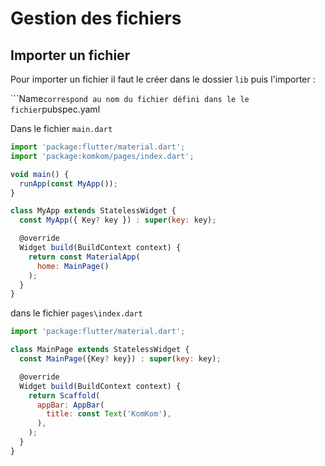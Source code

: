 # Gestion des fichiers

## Importer un fichier

Pour importer un fichier il faut le créer dans le dossier ``lib`` puis l'importer : 

```Name`` correspond au nom du fichier défini dans le le fichier ``pubspec.yaml

Dans le fichier ``main.dart``

```javascript
import 'package:flutter/material.dart';
import 'package:komkom/pages/index.dart';

void main() {
  runApp(const MyApp());
}

class MyApp extends StatelessWidget {
  const MyApp({ Key? key }) : super(key: key);

  @override
  Widget build(BuildContext context) {
    return const MaterialApp(
      home: MainPage()
    );
  }
}

```

dans le fichier ``pages\index.dart``

```javascript
import 'package:flutter/material.dart';

class MainPage extends StatelessWidget {
  const MainPage({Key? key}) : super(key: key);

  @override
  Widget build(BuildContext context) {
    return Scaffold(
      appBar: AppBar(
        title: const Text('KomKom'),
      ),
    );
  }
}

```
